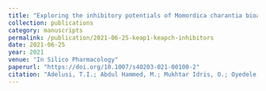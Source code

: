 ```yaml
---
title: "Exploring the inhibitory potentials of Momordica charantia bioactive compounds against Keap1-Kelch protein using computational approaches"
collection: publications
category: manuscripts
permalink: /publication/2021-06-25-keap1-keapch-inhibitors
date: 2021-06-25
year: 2021
venue: "In Silico Pharmacology"
paperurl: "https://doi.org/10.1007/s40203-021-00100-2"
citation: "Adelusi, T.I.; Abdul Hammed, M.; Mukhtar Idris, O.; Oyedele, A.Q.K.; <b>Boyenle, I.D.</b>; Divine, U.C.; Adedotun, I.O.; Folorunsho, A.A.; Oladipo E. Kolawole (2021). Exploring the inhibitory potentials of <i>Momordica charantia<i/> bioactive compounds against Keap1-Kelch protein using computational approaches. <i>In Silico Pharmacology</i>, 9(1), Article No. 39. https://doi.org/10.1007/s40203-021-00100-2"
---
```

